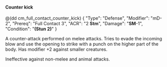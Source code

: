 #### Counter kick

@(dd cm_full_contact_counter_kick)
{ "Type": "Defense",
	"Modifier": "mD-2",
	"Prereq": "Full Contact 3",
	"ACR": "2 **Stm**",
	"Damage": "__SM__-1",
	"Condition": "__(Stun 2)__"
}

A counter-attack performed on melee attacks. Tries to evade
the incoming blow and use the opening to strike with a punch
on the higher part of the body. Has modifier +2 against
smaller creatures.

Ineffective against non-melee and animal attacks.
